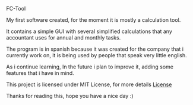 FC-Tool

My first software created, for the moment it is mostly a calculation tool.

It contains a simple GUI with several simplified calculations that any accountant uses for annual and monthly tasks. 

The program is in spanish because it was created for the company that i currently work on, it is being used by people that speak very little english.

As i continue learning, In the future i plan to improve it, adding some features that i have in mind.

This project is licensed under MIT License, for more details [License](./license.txt)

Thanks for reading this, hope you have a nice day :)
